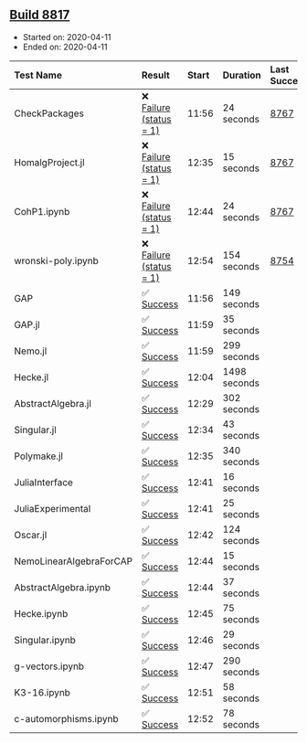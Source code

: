 ## [Build 8817](https://oscarci.mathematik.uni-kl.de/job/oscar/8817/)

* Started on: 2020-04-11
* Ended on: 2020-04-11

| Test Name    | Result | Start | Duration | Last Success | First Failure |
|:-------------|:-------|:------|:---------|:-------------|:--------------|
| CheckPackages | ❌ [Failure (status = 1)](https://oscarci.mathematik.uni-kl.de/job/oscar/8817/artifact/logs/build-8817/CheckPackages.log) | 11:56 | 24 seconds | [8767](https://oscarci.mathematik.uni-kl.de/job/oscar/8767/) | [8768](https://oscarci.mathematik.uni-kl.de/job/oscar/8768/) |
| HomalgProject.jl | ❌ [Failure (status = 1)](https://oscarci.mathematik.uni-kl.de/job/oscar/8817/artifact/logs/build-8817/HomalgProject.jl.log) | 12:35 | 15 seconds | [8767](https://oscarci.mathematik.uni-kl.de/job/oscar/8767/) | [8768](https://oscarci.mathematik.uni-kl.de/job/oscar/8768/) |
| CohP1.ipynb | ❌ [Failure (status = 1)](https://oscarci.mathematik.uni-kl.de/job/oscar/8817/artifact/logs/build-8817/CohP1.ipynb.log) | 12:44 | 24 seconds | [8767](https://oscarci.mathematik.uni-kl.de/job/oscar/8767/) | [8768](https://oscarci.mathematik.uni-kl.de/job/oscar/8768/) |
| wronski-poly.ipynb | ❌ [Failure (status = 1)](https://oscarci.mathematik.uni-kl.de/job/oscar/8817/artifact/logs/build-8817/wronski-poly.ipynb.log) | 12:54 | 154 seconds | [8754](https://oscarci.mathematik.uni-kl.de/job/oscar/8754/) | [8755](https://oscarci.mathematik.uni-kl.de/job/oscar/8755/) |
| GAP | ✅ [Success](https://oscarci.mathematik.uni-kl.de/job/oscar/8817/artifact/logs/build-8817/GAP.log) | 11:56 | 149 seconds |  |  |
| GAP.jl | ✅ [Success](https://oscarci.mathematik.uni-kl.de/job/oscar/8817/artifact/logs/build-8817/GAP.jl.log) | 11:59 | 35 seconds |  |  |
| Nemo.jl | ✅ [Success](https://oscarci.mathematik.uni-kl.de/job/oscar/8817/artifact/logs/build-8817/Nemo.jl.log) | 11:59 | 299 seconds |  |  |
| Hecke.jl | ✅ [Success](https://oscarci.mathematik.uni-kl.de/job/oscar/8817/artifact/logs/build-8817/Hecke.jl.log) | 12:04 | 1498 seconds |  |  |
| AbstractAlgebra.jl | ✅ [Success](https://oscarci.mathematik.uni-kl.de/job/oscar/8817/artifact/logs/build-8817/AbstractAlgebra.jl.log) | 12:29 | 302 seconds |  |  |
| Singular.jl | ✅ [Success](https://oscarci.mathematik.uni-kl.de/job/oscar/8817/artifact/logs/build-8817/Singular.jl.log) | 12:34 | 43 seconds |  |  |
| Polymake.jl | ✅ [Success](https://oscarci.mathematik.uni-kl.de/job/oscar/8817/artifact/logs/build-8817/Polymake.jl.log) | 12:35 | 340 seconds |  |  |
| JuliaInterface | ✅ [Success](https://oscarci.mathematik.uni-kl.de/job/oscar/8817/artifact/logs/build-8817/JuliaInterface.log) | 12:41 | 16 seconds |  |  |
| JuliaExperimental | ✅ [Success](https://oscarci.mathematik.uni-kl.de/job/oscar/8817/artifact/logs/build-8817/JuliaExperimental.log) | 12:41 | 25 seconds |  |  |
| Oscar.jl | ✅ [Success](https://oscarci.mathematik.uni-kl.de/job/oscar/8817/artifact/logs/build-8817/Oscar.jl.log) | 12:42 | 124 seconds |  |  |
| NemoLinearAlgebraForCAP | ✅ [Success](https://oscarci.mathematik.uni-kl.de/job/oscar/8817/artifact/logs/build-8817/NemoLinearAlgebraForCAP.log) | 12:44 | 15 seconds |  |  |
| AbstractAlgebra.ipynb | ✅ [Success](https://oscarci.mathematik.uni-kl.de/job/oscar/8817/artifact/logs/build-8817/AbstractAlgebra.ipynb.log) | 12:44 | 37 seconds |  |  |
| Hecke.ipynb | ✅ [Success](https://oscarci.mathematik.uni-kl.de/job/oscar/8817/artifact/logs/build-8817/Hecke.ipynb.log) | 12:45 | 75 seconds |  |  |
| Singular.ipynb | ✅ [Success](https://oscarci.mathematik.uni-kl.de/job/oscar/8817/artifact/logs/build-8817/Singular.ipynb.log) | 12:46 | 29 seconds |  |  |
| g-vectors.ipynb | ✅ [Success](https://oscarci.mathematik.uni-kl.de/job/oscar/8817/artifact/logs/build-8817/g-vectors.ipynb.log) | 12:47 | 290 seconds |  |  |
| K3-16.ipynb | ✅ [Success](https://oscarci.mathematik.uni-kl.de/job/oscar/8817/artifact/logs/build-8817/K3-16.ipynb.log) | 12:51 | 58 seconds |  |  |
| c-automorphisms.ipynb | ✅ [Success](https://oscarci.mathematik.uni-kl.de/job/oscar/8817/artifact/logs/build-8817/c-automorphisms.ipynb.log) | 12:52 | 78 seconds |  |  |
